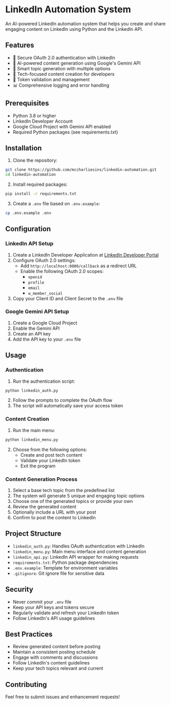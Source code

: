 # LinkedIn Automation System

An AI-powered LinkedIn automation system that helps you create and share engaging content on LinkedIn using Python and the LinkedIn API.

## Features

- 🔐 Secure OAuth 2.0 authentication with LinkedIn
- 🤖 AI-powered content generation using Google's Gemini API
- 📝 Smart topic generation with multiple options
- 🎯 Tech-focused content creation for developers
- 🔄 Token validation and management
- 📊 Comprehensive logging and error handling

## Prerequisites

- Python 3.8 or higher
- LinkedIn Developer Account
- Google Cloud Project with Gemini API enabled
- Required Python packages (see requirements.txt)

## Installation

1. Clone the repository:

```bash
git clone https://github.com/mccharliesins/linkedin-automation.git
cd linkedin-automation
```

2. Install required packages:

```bash
pip install -r requirements.txt
```

3. Create a `.env` file based on `.env.example`:

```bash
cp .env.example .env
```

## Configuration

### LinkedIn API Setup

1. Create a LinkedIn Developer Application at [LinkedIn Developer Portal](https://www.linkedin.com/developers/apps)
2. Configure OAuth 2.0 settings:
   - Add `http://localhost:8000/callback` as a redirect URL
   - Enable the following OAuth 2.0 scopes:
     - `openid`
     - `profile`
     - `email`
     - `w_member_social`
3. Copy your Client ID and Client Secret to the `.env` file

### Google Gemini API Setup

1. Create a Google Cloud Project
2. Enable the Gemini API
3. Create an API key
4. Add the API key to your `.env` file

## Usage

### Authentication

1. Run the authentication script:

```bash
python linkedin_auth.py
```

2. Follow the prompts to complete the OAuth flow
3. The script will automatically save your access token

### Content Creation

1. Run the main menu:

```bash
python linkedin_menu.py
```

2. Choose from the following options:
   - Create and post tech content
   - Validate your LinkedIn token
   - Exit the program

### Content Generation Process

1. Select a base tech topic from the predefined list
2. The system will generate 5 unique and engaging topic options
3. Choose one of the generated topics or provide your own
4. Review the generated content
5. Optionally include a URL with your post
6. Confirm to post the content to LinkedIn

## Project Structure

- `linkedin_auth.py`: Handles OAuth authentication with LinkedIn
- `linkedin_menu.py`: Main menu interface and content generation
- `linkedin_api.py`: LinkedIn API wrapper for making requests
- `requirements.txt`: Python package dependencies
- `.env.example`: Template for environment variables
- `.gitignore`: Git ignore file for sensitive data

## Security

- Never commit your `.env` file
- Keep your API keys and tokens secure
- Regularly validate and refresh your LinkedIn token
- Follow LinkedIn's API usage guidelines

## Best Practices

- Review generated content before posting
- Maintain a consistent posting schedule
- Engage with comments and discussions
- Follow LinkedIn's content guidelines
- Keep your tech topics relevant and current

## Contributing

Feel free to submit issues and enhancement requests!
